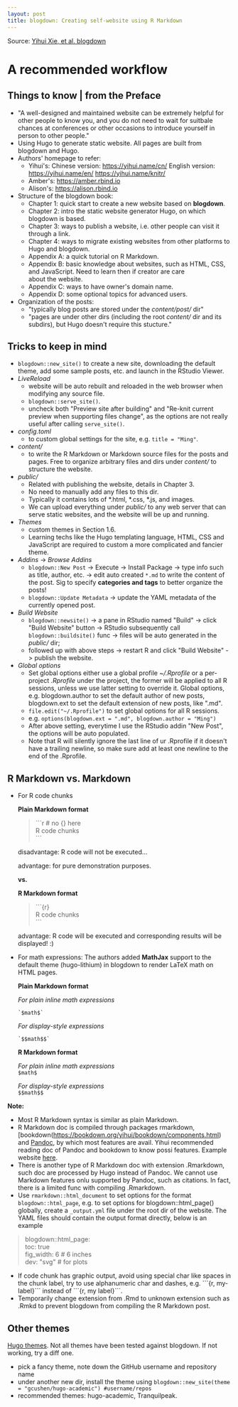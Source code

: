 ```yaml
---
layout: post
title: blogdown: Creating self-website using R Markdown
---
```


Source: [Yihui Xie, et al. blogdown](https://bookdown.org/yihui/blogdown)

# A recommended workflow

## Things to know | from the Preface
- "A well-designed and maintained website can be extremely helpful for other people to know you, and you do not need to wait for suitbale chances at conferences or other occasions to introduce yourself in person to other people."
- Using Hugo to generate static website. All pages are built from blogdown and Hugo.
- Authors' homepage to refer:
  - Yihui's: Chinese version: https://yihui.name/cn/     English version: https://yihui.name/en/   https://yihui.name/knitr/
  - Amber's: https://amber.rbind.io
  - Alison's: https://alison.rbind.io
- Structure of the blogdown book:
  - Chapter 1: quick start to create a new website based on **blogdown**.
  - Chapter 2: intro the static website generator Hugo, on which blogdown is based.
  - Chapter 3: ways to publish a website, i.e. other people can visit it through a link.
  - Chapter 4: ways to migrate existing websites from other platforms to Hugo and blogdown.
  - Appendix A: a quick tutorial on R Markdown.
  - Appendix B: basic knowledge about websites, such as HTML, CSS, and JavaScript. Need to learn then if creator are care    
                about the website.
  - Appendix C: ways to have owner's domain name.
  - Appendix D: some optional topics for advanced users.
- Organization of the posts:
  - "typically blog posts are stored under the *content/post/* dir"
  - "pages are under other dirs (including the root *content/* dir and its subdirs), but Hugo doesn't require this stucture."
  
## Tricks to keep in mind
- `blogdown::new_site()` to create a new site, downloading the default theme, add some sample posts, etc. and launch in the      RStudio Viewer.
- *LiveReload*
  - website will be auto rebuilt and reloaded in the web browser when modifying any source file.
  - `blogdown::serve_site()`.
  - uncheck both "Preview site after building" and "Re-knit current preview when supporting files change", as the options         are not really useful after calling `serve_site()`.
- *config.toml*
  - to custom global settings for the site, e.g. `title = "Ming"`.
- *content/*
  - to write the R Markdown or Markdown source files for the posts and pages. Free to organize arbitrary files and dirs           under *content/* to structure the website.
- *public/*
  - Related with publishing the website, details in Chapter 3.
  - No need to manually add any files to this dir.
  - Typically it contains lots of \*.html, \*.css, \*.js, and images.
  - We can upload everything under *public/* to any web server that can serve static websites, and the website will be up         and running.
- *Themes*
  - custom themes in Section 1.6.
  - Learning techs like the Hugo templating language, HTML, CSS and JavaScript are required to custom a more complicated and       fancier theme.
- *Addins* -> *Browse Addins*
  - `blogdown::New Post` -> Execute -> Install Package -> type info such as title, author, etc. -> edit auto created `*.md`       to write the content of the post. Sig to specify **categories and tags** to better organize the posts!
  - `blogdown::Update Metadata` -> update the YAML metadata of the currently opened post.
- *Build Website*
  - `blogdown::newsite()` -> a pane in RStudio named "Build" -> click "Build Website" button -> RStudio subsequently call         `blogdown::buildsite()` func -> files will be auto generated in the *public/* dir;
  - followed up with above steps -> restart R and click "Build Website" -> publish the website.
- *Global options*
  - Set global options either use a global profile *~/.Rprofile* or a per-project *.Rprofile* under the project, the former       will be applied to all R sessions, unless we use latter setting to override it. Global options, e.g. blogdown.author to       set the default author of new posts, blogdown.ext to set the default extension of new posts, like ".md".
  - `file.edit("~/.Rprofile")` to set global options for all R sessions.
  - e.g. `options(blogdown.ext = ".md", blogdown.author = "Ming")`
  - After above setting, everytime I use the RStudio addin "New Post", the options will be auto populated.
  - Note that R will silently ignore the last line of ur .Rprofile if it doesn't have a trailing newline, so make sure add         at least one newline to the end of the .Rprofile.
  
## R Markdown vs. Markdown
- For R code chunks
    
    **Plain Markdown format**
  
    > \`\`\`r \# no {} here  
    > R code chunks  
    > \`\`\`
    
  disadvantage: R code will not be executed...
    
  advantage: for pure demonstration purposes.
    
  **vs.**
    
   **R Markdown format**
  
    > \`\`\`{r}  
    > R code chunks  
    > \`\`\`
    
  advantage: R code will be executed and corresponding results will be displayed! :)
  
- For math expressions: The authors added **MathJax** support to the default theme (hugo-lithium) in blogdown to render LaTeX math on HTML pages.

    **Plain Markdown format**
    
    *For plain inline math expressions*  
    ```
    `$math$`
    ```
    
    *For display-style expressions*  
    ```
    `$$math$$`
    ```
    
    **R Markdown format**
    
    *For plain inline math expressions*  
    `$math$`
    
    *For display-style expressions*  
    `$$math$$`
    
**Note:**
- Most R Markdown syntax is similar as plain Markdown.
- R Markdown doc is compiled through packages rmarkdown, [bookdown(https://bookdown.org/yihui/bookdown/components.html)         and [Pandoc](http://pandoc.org/MANUAL.html#pandocs-markdown), by which most features are avail. Yihui recommended             reading doc of Pandoc and bookdown to know possi features. Example website [here](https://blogdown-demo.rbind.io).
- There is another type of R Markdown doc with extension .Rmarkdown, such doc are processed by Hugo instead of Pandoc.           We cannot use Markdown features onlu supported by Pandoc, such as citations. In fact, there is a limited func with             compiling .Rmarkdown.
- Use `rmarkdown::html_document` to set options for the format `blogdown::html_page`, e.g. to set options for                   blogdown::html_page() globally, create a `_output.yml` file under the root dir of the website. The YAML files should           contain the output format directly, below is an example  
> blogdown::html_page:  
>   toc: true  
>   fig_width: 6 # 6 inches  
>   dev: "svg" # for plots
- If code chunk has graphic output, avoid using special char like spaces in the chunk label, try to use alphanumeric char        and dashes, e.g. \`\`\`{r, my-label}\`\`\` instead of \`\`\`{r, my label}\`\`\`.
- Temporarily change extension from .Rmd to unknown extension such as .Rmkd to prevent blogdown from compiling the R            Markdown post.
     
## Other themes
[Hugo themes](http://themes.gohugo.io). Not all themes have been tested against blogdown. If not working, try a diff one.
- pick a fancy theme, note down the GitHub username and repository name
- under another new dir, install the theme using `blogdown::new_site(theme = "gcushen/hugo-academic") #username/repos`
- recommended themes: hugo-academic, Tranquilpeak.


